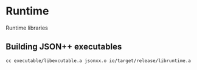 # Runtime

Runtime libraries

## Building JSON++ executables

```
cc executable/libexcutable.a jsonxx.o io/target/release/libruntime.a
```
